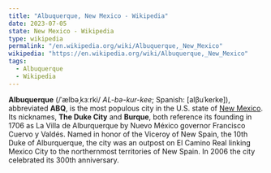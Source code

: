 ```yaml
---
title: "Albuquerque, New Mexico - Wikipedia"
date: 2023-07-05
state: New Mexico - Wikipedia
type: wikipedia
permalink: "/en.wikipedia.org/wiki/Albuquerque,_New_Mexico"
wikipedia: "https://en.wikipedia.org/wiki/Albuquerque,_New_Mexico"
tags:
  - Albuquerque
  - Wikipedia
---
```

**Albuquerque** (/ˈælbəˌkɜːrki/ *AL-bə-kur-kee*; Spanish: [alβuˈkeɾke]), abbreviated **ABQ**, is the most populous city in the U.S. state of [New Mexico](/en.wikipedia.org/wiki/New_Mexico). Its nicknames, **The Duke City** and **Burque**, both reference its founding in 1706 as La Villa de Alburquerque by Nuevo México governor Francisco Cuervo y Valdés. Named in honor of the Viceroy of New Spain, the 10th Duke of Alburquerque, the city was an outpost on El Camino Real linking Mexico City to the northernmost territories of New Spain. In 2006 the city celebrated its 300th anniversary.